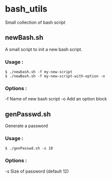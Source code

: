 bash_utils
==========

Small collection of bash script

## newBash.sh

A small script to init a new bash script. 

### Usage :

	$ ./newbash.sh -f my-new-script
	$ ./newBash.sh -f my-new-script-with-option -o

### Options :

 -f Name of new bash script
 -o Add an option block

## genPasswd.sh

Generate a password

### Usage :

	$ ./genPasswd.sh -s 10

### Options :

 -s Size of password (default 12)
